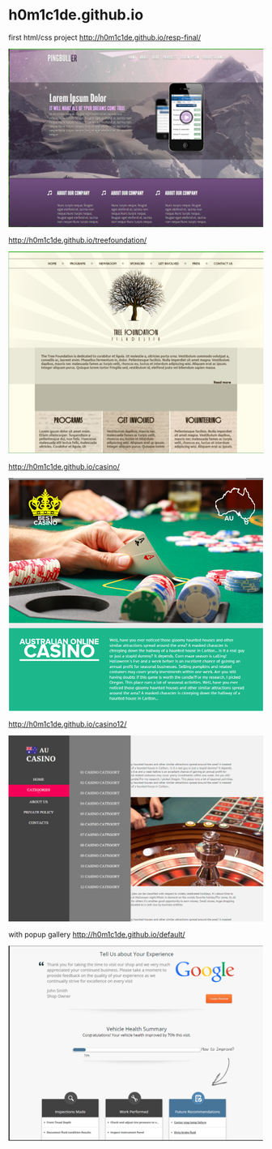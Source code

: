 h0m1c1de.github.io
==================

first html/css project
<a href="http://h0m1c1de.github.io/resp-final/">http://h0m1c1de.github.io/resp-final/</a>

![alt tag](https://raw.githubusercontent.com/h0m1c1de/h0m1c1de.github.io/master/resp-final/project1.png)

<a href="http://h0m1c1de.github.io/treefoundation/">http://h0m1c1de.github.io/treefoundation/</a>

![alt tag](https://raw.githubusercontent.com/h0m1c1de/h0m1c1de.github.io/master/treefoundation/project2.png)

<a href="http://h0m1c1de.github.io/casino/">http://h0m1c1de.github.io/casino/</a>

![alt tag](https://raw.githubusercontent.com/h0m1c1de/h0m1c1de.github.io/master/casino/casino.png)

<a href="http://h0m1c1de.github.io/casino12/">http://h0m1c1de.github.io/casino12/</a>

![alt tag](https://raw.githubusercontent.com/h0m1c1de/h0m1c1de.github.io/master/casino12/screen.png)

with popup gallery
<a href="http://h0m1c1de.github.io/default/">http://h0m1c1de.github.io/default/</a>

![alt tag](https://raw.githubusercontent.com/h0m1c1de/h0m1c1de.github.io/master/default/screen.png)


